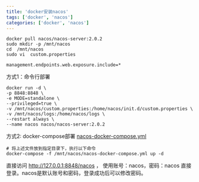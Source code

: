 ```yaml
---
title: 'docker安装nacos'
tags: ['docker', 'nacos']
categories: ['docker', 'nacos']
---
```


```shell
docker pull nacos/nacos-server:2.0.2
sudo mkdir -p /mnt/nacos
cd  /mnt/nacos
sudo vi  custom.properties
```

```properties
management.endpoints.web.exposure.include=*
```

方式1：命令行部署

```shell
docker run -d \
-p 8848:8848 \
-e MODE=standalone \
--privileged=true \
-v /mnt/nacos/custom.properties:/home/nacos/init.d/custom.properties \
-v /mnt/nacos/logs:/home/nacos/logs \
--restart always \
--name nacos nacos/nacos-server:2.0.2
```

方式2: docker-compose部署
[nacos-docker-compose.yml](nacos-docker-compose.yml)

```shell
# 将上述文件放到指定目录下，执行以下命令
docker-compose -f /mnt/nacos/nacos-docker-compose.yml up -d
```

直接访问 http://127.0.0.1:8848/nacos ， 使用账号：nacos，密码：nacos 直接登录。nacos是默认账号和密码，登录成功后可以修改密码。

